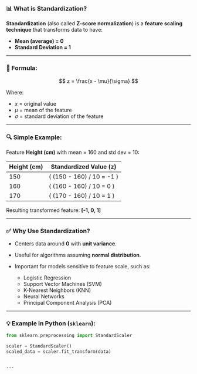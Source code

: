 ### 📊 What is **Standardization**?

**Standardization** (also called **Z-score normalization**) is a **feature scaling technique** that transforms data to have:

- **Mean (average) = 0**
- **Standard Deviation = 1**

---

### 📐 Formula:

$$
z = \frac{x - \mu}{\sigma}
$$

Where:

- $x$ = original value  
- $\mu$ = mean of the feature  
- $\sigma$ = standard deviation of the feature

---

### 🔍 Simple Example:

Feature **Height (cm)** with mean = 160 and std dev = 10:

| Height (cm) | Standardized Value (z)           |
|-------------|---------------------------------|
| 150         | \( (150 - 160) / 10 = -1 \)     |
| 160         | \( (160 - 160) / 10 = 0 \)      |
| 170         | \( (170 - 160) / 10 = 1 \)      |

Resulting transformed feature: **[-1, 0, 1]**

---

### ✅ Why Use Standardization?

- Centers data around **0** with **unit variance**.
- Useful for algorithms assuming **normal distribution**.
- Important for models sensitive to feature scale, such as:

  - Logistic Regression  
  - Support Vector Machines (SVM)  
  - K-Nearest Neighbors (KNN)  
  - Neural Networks  
  - Principal Component Analysis (PCA)

---

### 💡 Example in Python (`sklearn`):

```python
from sklearn.preprocessing import StandardScaler

scaler = StandardScaler()
scaled_data = scaler.fit_transform(data)
````

```

---
